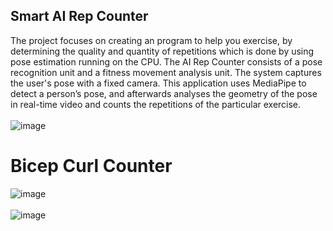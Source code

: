 ## Smart AI Rep Counter
The project focuses on creating an program to help you exercise, by determining the quality and quantity of repetitions which is done by using pose estimation running on the CPU. The AI Rep Counter consists of a pose recognition unit and a fitness movement analysis unit. The system captures the user's pose with a fixed camera. This application uses MediaPipe to detect a person’s pose, and afterwards analyses the geometry of the pose in real-time video and counts the repetitions of the particular exercise.</br>
</br>
![image](https://github.com/stha1122/AI-Rep-Counter/assets/122188963/75f4ece3-021a-4bc7-b10c-3bfec22dec25)
</br>
# Bicep Curl Counter</br>
![image](https://github.com/stha1122/AI-Rep-Counter/assets/122188963/bbbe2559-ae5f-4254-b68b-34b5f6cdd3e1)
</br>
</br>
![image](https://github.com/stha1122/AI-Rep-Counter/assets/122188963/22edcb3f-fb78-4d89-a697-fa717efd1e78)
